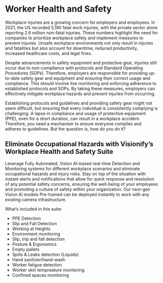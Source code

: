 # Worker Health and Safety

Workplace injuries are a growing concern for employers and employees. In 2021, the US recorded 5,190 fatal work injuries, with the private sector alone reporting 2.6 million non-fatal injuries. These numbers highlight the need for companies to prioritize workplace safety and implement measures to prevent injuries. Unsafe workplace environments not only result in injuries and fatalities but also account for downtime, reduced productivity, increased healthcare costs, and legal fines.

Despite advancements in safety equipment and protective gear, injuries still occur due to non-compliance with protocols and Standard Operating Procedures (SOPs). Therefore, employers are responsible for providing up-to-date safety gear and equipment and ensuring their correct usage and compliance. This should involve live monitoring and enforcing adherence to established protocols and SOPs. By taking these measures, employers can effectively mitigate workplace hazards and prevent injuries from occurring.

Establishing protocols and guidelines and providing safety gear might not seem difficult, but ensuring that every individual is consistently complying is challenging. A lapse in compliance and usage of protective equipment (PPE), even for a short duration, can result in a workplace accident. Therefore, you need a mechanism to ensure everyone complies and adheres to guidelines. But the question is, how do you do it?

## Eliminate Occupational Hazards with Visionify’s Workplace Health and Safety Suite

Leverage Fully Automated, Vision AI-based real-time Detection and Monitoring systems for different workplace scenarios and eliminate occupational hazards and injury risks. Stay on top of the situation with instant alerts and notifications that allow for quick response and resolution of any potential safety concerns, ensuring the well-being of your employees and promoting a culture of safety within your organization. Our next-gen Vision AI models Pre-trained can be deployed instantly to work with any existing camera infrastructure.


What’s included in this suite:

- PPE Detection 
- Slip and Fall Detection 
- Working at Heights 
- Environment monitoring
- Slip, trip and fall detection
- Posture & Ergonomics
- Empty pallets
- Spills & Leaks detection (Liquids)
- Hand sanitizer/hand-wash
- Worker fatigue detection
- Worker skin tempreature monitoring
- Confined spaces monitoring
